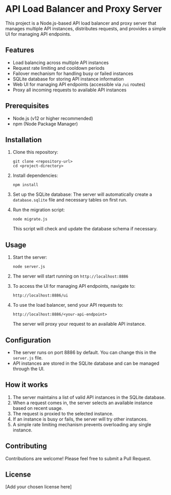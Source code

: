# API Load Balancer and Proxy Server

This project is a Node.js-based API load balancer and proxy server that manages multiple API instances, distributes requests, and provides a simple UI for managing API endpoints.

## Features

- Load balancing across multiple API instances
- Request rate limiting and cooldown periods
- Failover mechanism for handling busy or failed instances
- SQLite database for storing API instance information
- Web UI for managing API endpoints (accessible via `/ui` routes)
- Proxy all incoming requests to available API instances

## Prerequisites

- Node.js (v12 or higher recommended)
- npm (Node Package Manager)

## Installation

1. Clone this repository:
   ```
   git clone <repository-url>
   cd <project-directory>
   ```

2. Install dependencies:
   ```
   npm install
   ```

3. Set up the SQLite database:
   The server will automatically create a `database.sqlite` file and necessary tables on first run.

4. Run the migration script:
   ```
   node migrate.js
   ```
   This script will check and update the database schema if necessary.

## Usage

1. Start the server:
   ```
   node server.js
   ```

2. The server will start running on `http://localhost:8886`

3. To access the UI for managing API endpoints, navigate to:
   ```
   http://localhost:8886/ui
   ```

4. To use the load balancer, send your API requests to:
   ```
   http://localhost:8886/<your-api-endpoint>
   ```
   The server will proxy your request to an available API instance.

## Configuration

- The server runs on port 8886 by default. You can change this in the `server.js` file.
- API instances are stored in the SQLite database and can be managed through the UI.

## How it works

1. The server maintains a list of valid API instances in the SQLite database.
2. When a request comes in, the server selects an available instance based on recent usage.
3. The request is proxied to the selected instance.
4. If an instance is busy or fails, the server will try other instances.
5. A simple rate limiting mechanism prevents overloading any single instance.

## Contributing

Contributions are welcome! Please feel free to submit a Pull Request.

## License

[Add your chosen license here]

